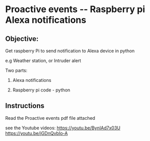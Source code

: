 # Proactive events -- Raspberry pi Alexa notifications

## Objective:

Get raspberry Pi to send notification to Alexa device in python

e.g Weather station, or Intruder alert

Two parts:

1.  Alexa notifications

2.  Raspberry pi code - python

## Instructions
Read the Proactive events pdf file attached

see the Youtube videos:
https://youtu.be/BynIAd7x03U
https://youtu.be/jGDnQvbIo-A

